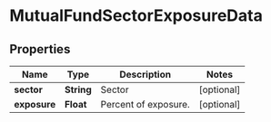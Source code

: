 # MutualFundSectorExposureData

## Properties

 Name         | Type       | Description          | Notes      
--------------|------------|----------------------|------------
 **sector**   | **String** | Sector               | [optional] 
 **exposure** | **Float**  | Percent of exposure. | [optional] 



